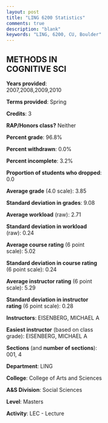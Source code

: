```yaml
---
layout: post
title: "LING 6200 Statistics"
comments: true
description: "blank"
keywords: "LING, 6200, CU, Boulder"
--- 
```

<head>
<script src="https://ajax.googleapis.com/ajax/libs/jquery/2.1.3/jquery.min.js"></script>
<script src="https://dl.dropboxusercontent.com/s/pc42nxpaw1ea4o9/highcharts.js?dl=0"></script>
<!-- <script src="../assets/js/highcharts.js"></script> -->
<style type="text/css">@font-face {
	font-family: "Bebas Neue";
	src: url(https://www.filehosting.org/file/details/544349/BebasNeue%20Regular.otf) format("opentype");
	}
	h1.Bebas { 
		font-family: "Bebas Neue", Verdana, Tahoma;
	}
</style>
</head>
<body>
	<div id="container" style="float: right; width: 45%; height: 88%; margin-left: 2.5%; margin-right: 2.5%;"></div>
	<script language="JavaScript">
		$(document).ready(function() {
		var chart = {type: 'column'};
		var title = {text: 'Grade Distribution'};
		var xAxis = {categories: ['A','B','C','D','F'],crosshair: true};
		var yAxis = {min: 0,title: {text: 'Percentage'}};
		var tooltip = {headerFormat: '<center><b><span style="font-size:20px">{point.key}</span></b></center>',
		               pointFormat: '<td style="padding:0"><b>{point.y:.1f}%</b></td>',
		               footerFormat: '</table>',shared: true,useHTML: true};
		var plotOptions = {column: {pointPadding: 0.0,borderWidth: 0}};  
		var credits = {enabled: false};var series= [{name: 'Percent',data: [93.62,4.26,0.0,0.0,2.13,]}];
		var json = {};
		json.chart = chart;
		json.title = title;
		json.tooltip = tooltip;
		json.xAxis = xAxis;
		json.yAxis = yAxis;  
		json.series = series;
		json.plotOptions = plotOptions;  
		json.credits = credits;
		$('#container').highcharts(json);
	});
	</script>
</body>
			   
## METHODS IN COGNITIVE SCI

**Years provided**: 2007,2008,2009,2010

**Terms provided**: Spring

**Credits**: 3

**RAP/Honors class?** Neither

**Percent grade**: 96.8%

**Percent withdrawn**: 0.0%

**Percent incomplete**: 3.2%

**Proportion of students who dropped**: 0.0

**Average grade** (4.0 scale): 3.85

**Standard deviation in grades**: 9.08

**Average workload** (raw): 2.71

**Standard deviation in workload** (raw): 0.24

**Average course rating** (6 point scale): 5.02

**Standard deviation in course rating** (6 point scale): 0.24

**Average instructor rating** (6 point scale): 5.29

**Standard deviation in instructor rating** (6 point scale): 0.28

**Instructors**: EISENBERG, MICHAEL A

**Easiest instructor** (based on class grade): EISENBERG, MICHAEL A

**Sections** (and **number of sections**): 001, 4

**Department**: LING

**College**: College of Arts and Sciences

**A&S Division**: Social Sciences

**Level**: Masters

**Activity**: LEC - Lecture